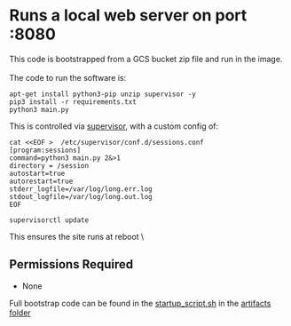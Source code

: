 # Runs a local web server on port :8080

This code is bootstrapped from a GCS bucket zip file and run in the image. \
\
The code to run the software is:
```
apt-get install python3-pip unzip supervisor -y
pip3 install -r requirements.txt
python3 main.py
```

This is controlled via [supervisor](http://supervisord.org/), with a custom config of:
```
cat <<EOF >  /etc/supervisor/conf.d/sessions.conf
[program:sessions]
command=python3 main.py 2&>1
directory = /session   
autostart=true
autorestart=true
stderr_logfile=/var/log/long.err.log
stdout_logfile=/var/log/long.out.log
EOF

supervisorctl update
```

This ensures the site runs at reboot \ 

## Permissions Required
- None

Full bootstrap code can be found in the [startup_script.sh](../artifacts/startup_script.sh) in the [artifacts folder](../artifacts)



